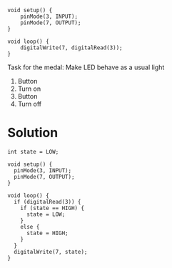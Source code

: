 ```
void setup() {
	pinMode(3, INPUT);
	pinMode(7, OUTPUT);
}

void loop() {
	digitalWrite(7, digitalRead(3));
}
```

Task for the medal: Make LED behave as a usual light
1. Button
2. Turn on
3. Button
4. Turn off

# Solution

```
int state = LOW;

void setup() {
  pinMode(3, INPUT);
  pinMode(7, OUTPUT);
}

void loop() {
  if (digitalRead(3)) {
    if (state == HIGH) {
      state = LOW;
    }
    else {
      state = HIGH;
    }
  }
  digitalWrite(7, state);
}
```